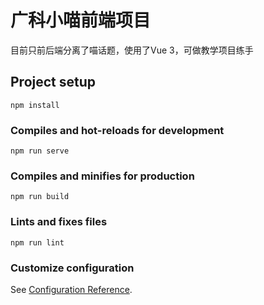 # 广科小喵前端项目

目前只前后端分离了喵话题，使用了Vue 3，可做教学项目练手

## Project setup
```
npm install
```

### Compiles and hot-reloads for development
```
npm run serve
```

### Compiles and minifies for production
```
npm run build
```

### Lints and fixes files
```
npm run lint
```

### Customize configuration
See [Configuration Reference](https://cli.vuejs.org/config/).
